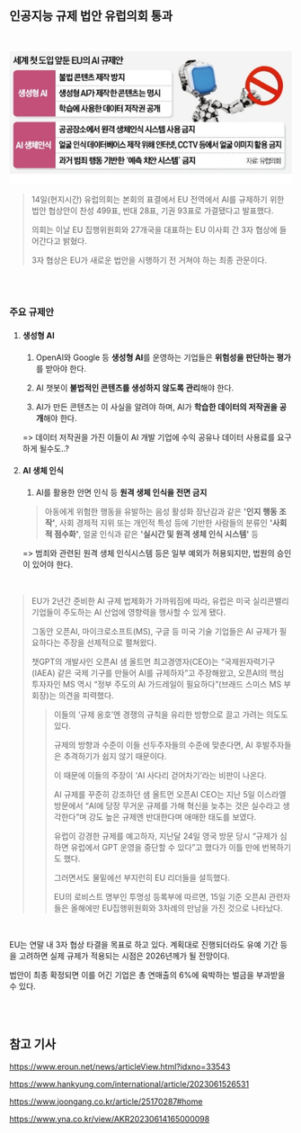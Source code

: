 ## 인공지능 규제 법안 유럽의회 통과

<br/>

![week2-ys-1](./imgs/week2-ys-1.jpg)

> 14일(현지시간) 유럽의회는 본회의 표결에서 EU 전역에서 AI를 규제하기 위한 법안 협상안이 찬성 499표, 반대 28표, 기권 93표로 가결됐다고 발표했다. 
>
> 의회는 이날 EU 집행위원회와 27개국을 대표하는 EU 이사회 간 3자 협상에 들어간다고 밝혔다. 
>
> 3자 협상은 EU가 새로운 법안을 시행하기 전 거쳐야 하는 최종 관문이다.

<br/>

<br/>

### 주요 규제안

1. #### 생성형 AI

   1. OpenAI와 Google 등 **생성형 AI**를 운영하는 기업들은 **위험성을 판단하는 평가**를 받아야 한다.

   2. AI 챗봇이 **불법적인 콘텐츠를 생성하지 않도록 관리**해야 한다.

   3.  AI가 만든 콘텐츠는 이 사실을 알려야 하며, AI가 **학습한 데이터의 저작권을 공개**해야 한다.

      => 데이터 저작권을 가진 이들이 AI 개발 기업에 수익 공유나 데이터 사용료를 요구하게 될수도..?

2. #### AI 생체 인식

   1.  AI를 활용한 안면 인식 등 **원격 생체 인식을 전면 금지** 

      > 아동에게 위험한 행동을 유발하는 음성 활성화 장난감과 같은 **'인지 행동 조작'**, 
      > 사회 경제적 지위 또는 개인적 특성 등에 기반한 사람들의 분류인 **'사회적 점수화'**,
      > 얼굴 인식과 같은 **'실시간 및 원격 생체 인식 시스템'**  등

      => 범죄와 관련된 원격 생체 인식시스템 등은 일부 예외가 허용되지만, 법원의 승인이 있어야 한다.



<br/>

> EU가 2년간 준비한 AI 규제 법제화가 가까워짐에 따라, 유럽은 미국 실리콘밸리 기업들이 주도하는 AI 산업에 영향력을 행사할 수 있게 됐다. 
>
> 그동안 오픈AI, 마이크로소프트(MS), 구글 등 미국 기술 기업들은 AI 규제가 필요하다는 주장을 선제적으로 펼쳐왔다. 
>
> 챗GPT의 개발사인 오픈AI 샘 올트먼 최고경영자(CEO)는 “국제원자력기구(IAEA) 같은 국제 기구를 만들어 AI를 규제하자”고 주장해왔고, 오픈AI의 핵심 투자자인 MS 역시 “정부 주도의 AI 가드레일이 필요하다”(브래드 스미스 MS 부회장)는 의견을 피력했다.
>
> > 이들의 ‘규제 옹호’엔 경쟁의 규칙을 유리한 방향으로 끌고 가려는 의도도 있다.
> >
> > 규제의 방향과 수준이 이들 선두주자들의 수준에 맞춘다면, AI 후발주자들은 추격하기가 쉽지 않기 때문이다.
> >
> > 이 때문에 이들의 주장이 ‘AI 사다리 걷어차기’라는 비판이 나온다. 
> >
> > AI 규제를 꾸준히 강조하던 샘 올트먼 오픈AI CEO는 지난 5일 이스라엘 방문에서 “AI에 당장 무거운 규제를 가해 혁신을 늦추는 것은 실수라고 생각한다”며 강도 높은 규제엔 반대한다며 애매한 태도를 보였다.
> >
> > 유럽이 강경한 규제를 예고하자, 지난달 24일 영국 방문 당시 “규제가 심하면 유럽에서 GPT 운영을 중단할 수 있다”고 했다가 이틀 만에 번복하기도 했다. 
> >
> > 그러면서도 물밑에선 부지런히 EU 리더들을 설득했다.
> >
> > EU의 로비스트 명부인 투명성 등록부에 따르면, 15일 기준 오픈AI 관련자들은 올해에만 EU집행위원회와 3차례의 만남을 가진 것으로 나타났다.

<br/>

EU는 연말 내 3자 협상 타결을 목표로 하고 있다. 계획대로 진행되더라도 유예 기간 등을 고려하면 실제 규제가 적용되는 시점은 2026년께가 될 전망이다.

법안이 최종 확정되면 이를 어긴 기업은 총 연매출의 6%에 육박하는 벌금을 부과받을 수 있다.

<br/>

<br/>

## 참고 기사

https://www.eroun.net/news/articleView.html?idxno=33543

https://www.hankyung.com/international/article/2023061526531

https://www.joongang.co.kr/article/25170287#home

https://www.yna.co.kr/view/AKR20230614165000098